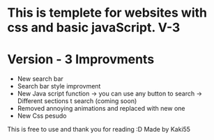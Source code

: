 # This is templete for websites with css and basic javaScript. V-3
# Version - 3 Improvments
* New search bar
* Search bar style improvment
* New Java script function
 -> you can use any button to search
 -> Different sections t search (coming soon)
* Removed annoying animations and replaced with new one
* New Css pesudo

This is free to use and thank you for reading :D
Made by Kaki55 
